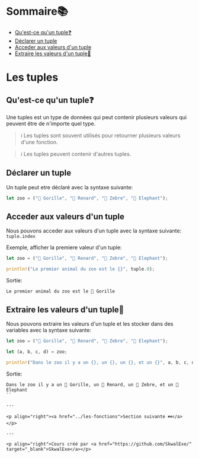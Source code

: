 # Sommaire📚

- [Qu'est-ce qu'un tuple❓](#quest-ce-quun-tuple)
- [Déclarer un tuple](#déclarer-un-tuple)
- [Acceder aux valeurs d'un tuple](#acceder-aux-valeurs-dun-tuple)
- [Extraire les valeurs d'un tuple🚪](#extraire-les-valeurs-dun-tuple)

# Les tuples

## Qu'est-ce qu'un tuple❓

Une tuples est un type de données qui peut contenir plusieurs valeurs qui peuvent être de n'importe quel type.

> ℹ️ Les tuples sont souvent utilisés pour retourner plusieurs valeurs d'une fonction.

> ℹ️ Les tuples peuvent contenir d'autres tuples.

## Déclarer un tuple

Un tuple peut etre déclaré avec la syntaxe suivante:

```rust
let zoo = ("🦍 Gorille", "🦊 Renard", "🦓 Zebre", "🐘 Elephant");
```

## Acceder aux valeurs d'un tuple

Nous pouvons acceder aux valeurs d'un tuple avec la syntaxe suivante: `tuple.index`

Exemple, afficher la premiere valeur d'un tuple:

```rust
let zoo = ("🦍 Gorille", "🦊 Renard", "🦓 Zebre", "🐘 Elephant");

println!("Le premier animal du zoo est le {}", tuple.0);
```

Sortie:

```
Le premier animal du zoo est le 🦍 Gorille
```

## Extraire les valeurs d'un tuple🚪

Nous pouvons extraire les valeurs d'un tuple et les stocker dans des variables avec la syntaxe suivante:

```rust
let zoo = ("🦍 Gorille", "🦊 Renard", "🦓 Zebre", "🐘 Elephant");

let (a, b, c, d) = zoo;

println!("Dans le zoo il y a un {}, un {}, un {}, et un {}", a, b, c, d);
```

Sortie:

```
Dans le zoo il y a un 🦍 Gorille, un 🦊 Renard, un 🦓 Zebre, et un 🐘 Elephant
``

---

<p align="right"><a href="../les-fonctions">Section suivante ⏭️</a></p>

---

<p align="right">Cours créé par <a href="https://github.com/SkwalExe/" target="_blank">SkwalExe</a></p>